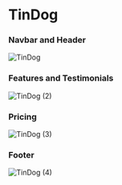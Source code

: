 # TinDog

### Navbar and Header
![TinDog](https://user-images.githubusercontent.com/78266403/171706115-ba52cc8b-5c18-4ca1-a95a-3173a2ddfcd2.png)

### Features and Testimonials

![TinDog (2)](https://user-images.githubusercontent.com/78266403/171706654-13e56b4b-49fe-433c-9b18-9db5e13bd30d.png)

### Pricing

![TinDog (3)](https://user-images.githubusercontent.com/78266403/171706919-45463801-53f5-4b1f-afda-dbc8d76f6284.png)

### Footer
![TinDog (4)](https://user-images.githubusercontent.com/78266403/171706954-ae96804b-6eaf-417e-95b7-18ceb1e968bd.png)

